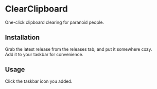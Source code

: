 # ClearClipboard
One-click clipboard clearing for paranoid people.

## Installation
Grab the latest release from the releases tab, and put it somewhere cozy. Add it to your taskbar for convenience.

## Usage
Click the taskbar icon you added.

